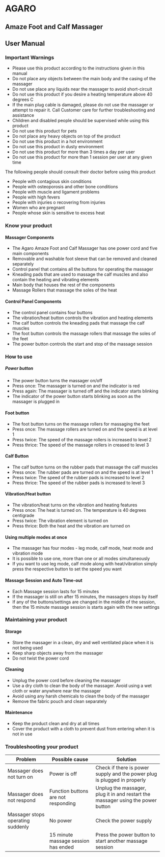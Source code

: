 
# AGARO
## Amaze Foot and Calf Massager

## User Manual


### Important Warnings
- Please use this product according to the instructions given in this manual
- Do not place any objects between the main body and the casing of the massager
- Do not use place any liquids near the massager to avoid short-circuit
- Do not use this product if you desire a heating temperature above 40 degrees C
- If the main plug cable is damaged, please do not use the massager or attempt to repair it. Call Customer care for further troubleshooting and assistance
- Children and disabled people should be supervised while using this product
- Do not use this product for pets
- Do not place any heavy objects on top of the product
- Do not use this product in a hot environment
- Do not use this product in dusty environment
- Do not use this product for more than 3 times a day per user
- Do not use this product for more than 1 session per user at any given time

The following people should consult their doctor before using this product
- People with contagious skin conditions
- People with osteoporosis and other bone conditions
- People with muscle and ligament problems
- People with high fevers
- People with injuries o recovering from injuries
- Women who are pregnant
- People whose skin is sensitive to excess heat

### Know your product

#### Massager Components
- The Agaro Amaze Foot and Calf Massager has one power cord and five main components
- Removable and washable foot sleeve that can be removed and cleaned separately
- Control panel that contains all the buttons for operating the massager
- Kneading pads that are used to massage the calf muscles and also contain the heating and vibrating elements
- Main body that houses the rest of the components
- Massage Rollers that massage the soles of the heat

#### Control Panel Components
- The control panel contains four buttons
- The vibration/heat button controls the vibration and heating elements
- The calf button controls the kneading pads that massage the calf muscles
- The foot button controls the massage rollers that massage the soles of the feet
- The power button controls the start and stop of the massage session

### How to use
##### Power button
- The power button turns the massager on/off
- Press once: The massager is turned on and the indicator is red
- Press again: The massager is turned off and the indicator starts blinking
- The indicator of the power button starts blinking as soon as the massager is plugged in

#### Foot button
- The foot button turns on the massage rollers for massaging the feet
- Press once: The massage rollers are turned on and the speed is at level 1
- Press twice: The speed of the massage rollers is increased to level 2
- Press thrice: The speed of the massage rollers in creased to level 3

#### Calf Button
- The calf button turns on the rubber pads that massage the calf muscles
- Press once: The rubber pads are turned on and the speed is at level 1
- Press twice: The speed of the rubber pads is increased to level 2
- Press thrice: The speed of the rubber pads is increased to level 3

#### Vibration/Heat button
- The vibration/heat turns on the vibration and heating features
- Press once: The heat is turned on. The temperature is 40 degrees centigrade
- Press twice: The vibration element is turned on
- Press thrice: Both the heat and the vibration are turned on

#### Using multiple modes at once
- The massager has four modes - leg mode, calf mode, heat mode and vibration mode
- It is possible to use one, more than one or all modes simultaneously
- If you want to use leg mode, calf mode along with heat/vibration simply press the respective button to set the speed you want

#### Massage Session and Auto Time-out
- Each Massage session lasts for 15 minutes
- If the massager is still on after 15 minutes, the massagers stops by itself
- If any of the buttons/settings are changed in the middle of the session, then the 15 minute massage session is starts again with the new settings

### Maintaining your product
#### Storage
- Store the massager in a clean, dry and well ventilated place when it is not being used
- Keep sharp objects away from the massager
- Do not twist the power cord

#### Cleaning
- Unplug the power cord before cleaning the massager
- Use a dry cloth to clean the body of the massager. Avoid using a wet cloth or water anywhere near the massager
- Avoid using any harsh chemicals to clean the body of the massager
- Remove the fabric pouch and clean separately

#### Maintenance
- Keep the product clean and dry at all times
- Cover the product with a cloth to prevent dust from entering when it is not in use

### Troubleshooting your product

| Problem                   |	Possible cause                      |	Solution |
|---------------------------|-------------------------------------|-----------|
| Massager does not turn on |	Power is off                        | Check if there is power supply and the power plug is plugged in properly |
| Massager does not respond |	Function buttons are not responding	| Unplug the massager, plug it in and restart the massager using the power button |
| Massager stops operating suddenly | No power | Check the power supply |
| | 15 minute massage session has ended | Press the power button to start another massage session|
